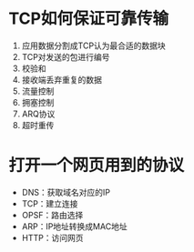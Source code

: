 # TCP如何保证可靠传输

1. 应用数据分割成TCP认为最合适的数据块
2. TCP对发送的包进行编号
3. 校验和
4. 接收端丢弃重复的数据
5. 流量控制
6. 拥塞控制
7. ARQ协议
8. 超时重传

# 打开一个网页用到的协议

- DNS：获取域名对应的IP
- TCP：建立连接
- OPSF：路由选择
- ARP：IP地址转换成MAC地址
- HTTP：访问网页